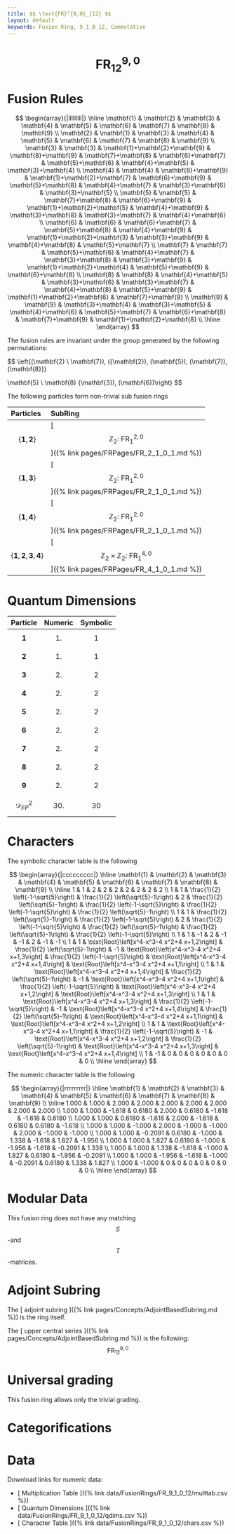 ```yaml
---
title: $$ \text{FR}^{9,0}_{12} $$
layout: default
keywords: Fusion Ring, 9_1_0_12, Commutative
---
```

# $$ \text{FR}^{9,0}_{12} $$


# Fusion Rules

$$
\begin{array}{|lllllllll|}
\hline
 \mathbf{1} & \mathbf{2} & \mathbf{3} & \mathbf{4} & \mathbf{5} & \mathbf{6} & \mathbf{7} & \mathbf{8} & \mathbf{9} \\
 \mathbf{2} & \mathbf{1} & \mathbf{3} & \mathbf{4} & \mathbf{5} & \mathbf{6} & \mathbf{7} & \mathbf{8} & \mathbf{9} \\
 \mathbf{3} & \mathbf{3} & \mathbf{1}+\mathbf{2}+\mathbf{9} & \mathbf{8}+\mathbf{9} & \mathbf{7}+\mathbf{8} & \mathbf{6}+\mathbf{7} & \mathbf{5}+\mathbf{6} & \mathbf{4}+\mathbf{5} & \mathbf{3}+\mathbf{4} \\
 \mathbf{4} & \mathbf{4} & \mathbf{8}+\mathbf{9} & \mathbf{1}+\mathbf{2}+\mathbf{7} & \mathbf{6}+\mathbf{9} & \mathbf{5}+\mathbf{8} & \mathbf{4}+\mathbf{7} & \mathbf{3}+\mathbf{6} & \mathbf{3}+\mathbf{5} \\
 \mathbf{5} & \mathbf{5} & \mathbf{7}+\mathbf{8} & \mathbf{6}+\mathbf{9} & \mathbf{1}+\mathbf{2}+\mathbf{5} & \mathbf{4}+\mathbf{9} & \mathbf{3}+\mathbf{8} & \mathbf{3}+\mathbf{7} & \mathbf{4}+\mathbf{6} \\
 \mathbf{6} & \mathbf{6} & \mathbf{6}+\mathbf{7} & \mathbf{5}+\mathbf{8} & \mathbf{4}+\mathbf{9} & \mathbf{1}+\mathbf{2}+\mathbf{3} & \mathbf{3}+\mathbf{9} & \mathbf{4}+\mathbf{8} & \mathbf{5}+\mathbf{7} \\
 \mathbf{7} & \mathbf{7} & \mathbf{5}+\mathbf{6} & \mathbf{4}+\mathbf{7} & \mathbf{3}+\mathbf{8} & \mathbf{3}+\mathbf{9} & \mathbf{1}+\mathbf{2}+\mathbf{4} & \mathbf{5}+\mathbf{9} & \mathbf{6}+\mathbf{8} \\
 \mathbf{8} & \mathbf{8} & \mathbf{4}+\mathbf{5} & \mathbf{3}+\mathbf{6} & \mathbf{3}+\mathbf{7} & \mathbf{4}+\mathbf{8} & \mathbf{5}+\mathbf{9} & \mathbf{1}+\mathbf{2}+\mathbf{6} & \mathbf{7}+\mathbf{9} \\
 \mathbf{9} & \mathbf{9} & \mathbf{3}+\mathbf{4} & \mathbf{3}+\mathbf{5} & \mathbf{4}+\mathbf{6} & \mathbf{5}+\mathbf{7} & \mathbf{6}+\mathbf{8} & \mathbf{7}+\mathbf{9} & \mathbf{1}+\mathbf{2}+\mathbf{8} \\
\hline
\end{array}
$$


The fusion rules are invariant under the group generated by the following permutations:

$$ \left\{(\mathbf{2} \ \mathbf{7}), ({\mathbf{2}), (\mathbf{5}), (\mathbf{7}), (\mathbf{8}}}

 \mathbf{5} \ \mathbf{8}  {\mathbf{3}), (\mathbf{6})\right\} $$


The following particles form non-trivial sub fusion rings

| Particles | SubRing |
| :------ | :------ |
| $$ \{\mathbf{1},\mathbf{2}\} $$ | [ $$ \mathbb{Z}_2:\ \text{FR}^{2,0}_{1} $$ ]({% link pages/FRPages/FR_2_1_0_1.md %}) |
| $$ \{\mathbf{1},\mathbf{3}\} $$ | [ $$ \mathbb{Z}_2:\ \text{FR}^{2,0}_{1} $$ ]({% link pages/FRPages/FR_2_1_0_1.md %}) |
| $$ \{\mathbf{1},\mathbf{4}\} $$ | [ $$ \mathbb{Z}_2:\ \text{FR}^{2,0}_{1} $$ ]({% link pages/FRPages/FR_2_1_0_1.md %}) |
| $$ \{\mathbf{1},\mathbf{2},\mathbf{3},\mathbf{4}\} $$ | [ $$ \mathbb{Z}_2\times \mathbb{Z}_2:\ \text{FR}^{4,0}_{1} $$ ]({% link pages/FRPages/FR_4_1_0_1.md %}) |


# Quantum Dimensions

| Particle | Numeric | Symbolic |
| :------ | :------ | :------ |
| $$ \mathbf{1} $$ | $$ 1. $$ | $$ 1 $$ |
| $$ \mathbf{2} $$ | $$ 1. $$ | $$ 1 $$ |
| $$ \mathbf{3} $$ | $$ 2. $$ | $$ 2 $$ |
| $$ \mathbf{4} $$ | $$ 2. $$ | $$ 2 $$ |
| $$ \mathbf{5} $$ | $$ 2. $$ | $$ 2 $$ |
| $$ \mathbf{6} $$ | $$ 2. $$ | $$ 2 $$ |
| $$ \mathbf{7} $$ | $$ 2. $$ | $$ 2 $$ |
| $$ \mathbf{8} $$ | $$ 2. $$ | $$ 2 $$ |
| $$ \mathbf{9} $$ | $$ 2. $$ | $$ 2 $$ |
| $$ \mathcal{D}_{FP}^2 $$ | $$ 30. $$ | $$ 30 $$ |

# Characters

The symbolic character table is the following

$$
\begin{array}{|ccccccccc|}
\hline
 \mathbf{1} & \mathbf{2} & \mathbf{3} & \mathbf{4} & \mathbf{5} & \mathbf{6} & \mathbf{7} & \mathbf{8} & \mathbf{9} \\
\hline
 1 & 1 & 2 & 2 & 2 & 2 & 2 & 2 & 2 \\
 1 & 1 & \frac{1}{2} \left(-1-\sqrt{5}\right) & \frac{1}{2} \left(\sqrt{5}-1\right) & 2 & \frac{1}{2} \left(\sqrt{5}-1\right) & \frac{1}{2} \left(-1-\sqrt{5}\right) & \frac{1}{2} \left(-1-\sqrt{5}\right) & \frac{1}{2} \left(\sqrt{5}-1\right) \\
 1 & 1 & \frac{1}{2} \left(\sqrt{5}-1\right) & \frac{1}{2} \left(-1-\sqrt{5}\right) & 2 & \frac{1}{2} \left(-1-\sqrt{5}\right) & \frac{1}{2} \left(\sqrt{5}-1\right) & \frac{1}{2} \left(\sqrt{5}-1\right) & \frac{1}{2} \left(-1-\sqrt{5}\right) \\
 1 & 1 & -1 & 2 & -1 & -1 & 2 & -1 & -1 \\
 1 & 1 & \text{Root}\left[x^4-x^3-4 x^2+4 x+1,2\right] & \frac{1}{2} \left(\sqrt{5}-1\right) & -1 & \text{Root}\left[x^4-x^3-4 x^2+4 x+1,3\right] & \frac{1}{2} \left(-1-\sqrt{5}\right) & \text{Root}\left[x^4-x^3-4 x^2+4 x+1,4\right] & \text{Root}\left[x^4-x^3-4 x^2+4 x+1,1\right] \\
 1 & 1 & \text{Root}\left[x^4-x^3-4 x^2+4 x+1,4\right] & \frac{1}{2} \left(\sqrt{5}-1\right) & -1 & \text{Root}\left[x^4-x^3-4 x^2+4 x+1,1\right] & \frac{1}{2} \left(-1-\sqrt{5}\right) & \text{Root}\left[x^4-x^3-4 x^2+4 x+1,2\right] & \text{Root}\left[x^4-x^3-4 x^2+4 x+1,3\right] \\
 1 & 1 & \text{Root}\left[x^4-x^3-4 x^2+4 x+1,3\right] & \frac{1}{2} \left(-1-\sqrt{5}\right) & -1 & \text{Root}\left[x^4-x^3-4 x^2+4 x+1,4\right] & \frac{1}{2} \left(\sqrt{5}-1\right) & \text{Root}\left[x^4-x^3-4 x^2+4 x+1,1\right] & \text{Root}\left[x^4-x^3-4 x^2+4 x+1,2\right] \\
 1 & 1 & \text{Root}\left[x^4-x^3-4 x^2+4 x+1,1\right] & \frac{1}{2} \left(-1-\sqrt{5}\right) & -1 & \text{Root}\left[x^4-x^3-4 x^2+4 x+1,2\right] & \frac{1}{2} \left(\sqrt{5}-1\right) & \text{Root}\left[x^4-x^3-4 x^2+4 x+1,3\right] & \text{Root}\left[x^4-x^3-4 x^2+4 x+1,4\right] \\
 1 & -1 & 0 & 0 & 0 & 0 & 0 & 0 & 0 \\
\hline
\end{array}
$$

The numeric character table is the following

$$
\begin{array}{|rrrrrrrrr|}
\hline
 \mathbf{1} & \mathbf{2} & \mathbf{3} & \mathbf{4} & \mathbf{5} & \mathbf{6} & \mathbf{7} & \mathbf{8} & \mathbf{9} \\
\hline
 1.000 & 1.000 & 2.000 & 2.000 & 2.000 & 2.000 & 2.000 & 2.000 & 2.000 \\
 1.000 & 1.000 & -1.618 & 0.6180 & 2.000 & 0.6180 & -1.618 & -1.618 & 0.6180 \\
 1.000 & 1.000 & 0.6180 & -1.618 & 2.000 & -1.618 & 0.6180 & 0.6180 & -1.618 \\
 1.000 & 1.000 & -1.000 & 2.000 & -1.000 & -1.000 & 2.000 & -1.000 & -1.000 \\
 1.000 & 1.000 & -0.2091 & 0.6180 & -1.000 & 1.338 & -1.618 & 1.827 & -1.956 \\
 1.000 & 1.000 & 1.827 & 0.6180 & -1.000 & -1.956 & -1.618 & -0.2091 & 1.338 \\
 1.000 & 1.000 & 1.338 & -1.618 & -1.000 & 1.827 & 0.6180 & -1.956 & -0.2091 \\
 1.000 & 1.000 & -1.956 & -1.618 & -1.000 & -0.2091 & 0.6180 & 1.338 & 1.827 \\
 1.000 & -1.000 & 0 & 0 & 0 & 0 & 0 & 0 & 0 \\
\hline
\end{array}
$$

# Modular Data

This fusion ring does not have any matching $$ S $$-and $$ T $$-matrices.

# Adjoint Subring

The [ adjoint subring ]({% link pages/Concepts/AdjointBasedSubring.md %}) is the ring itself.

The [ upper central series ]({% link pages/Concepts/AdjointBasedSubring.md %}) is the following:
$$ \text{FR}^{9,0}_{12} $$

# Universal grading

This fusion ring allows only the trivial grading.

# Categorifications



# Data

Download links for numeric data:

* [ Multiplication Table ]({% link data/FusionRings/FR_9_1_0_12/multtab.csv %})
* [ Quantum Dimensions ]({% link data/FusionRings/FR_9_1_0_12/qdims.csv %})
* [ Character Table ]({% link data/FusionRings/FR_9_1_0_12/chars.csv %})